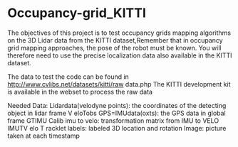 # Occupancy-grid_KITTI
The objectives of this project is to test occupancy grids mapping algorithms on the 3D Lidar data from the KITTI dataset,Remember that in occupancy grid mapping approaches, the pose of the robot must be known. You will therefore need to use the precise localization data also available in the KITTI dataset.

The data to test the code can be found in http://www.cvlibs.net/datasets/kitti/raw data.php
The KITTI development kit is available in the webset to process the raw data

Needed Data:
Lidardata(velodyne points): the coordinates of the detecting object in lidar frame V eloTobs
GPS=IMUdata(oxts): the GPS data in global frame GTIMU
Calib imu to velo: transformation matrix from IMU to VELO IMUTV elo
T racklet labels: labeled 3D location and rotation
Image: picture taken at each timestamp
